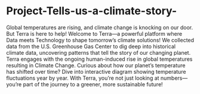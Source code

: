 # Project-Tells-us-a-climate-story-
Global temperatures are rising, and climate change is knocking on our door. But Terra is here to help!
Welcome to Terra—a powerful platform where Data meets Technology to shape tomorrow’s climate solutions! We collected data from the U.S. Greenhouse Gas Center to dig deep into historical climate data, uncovering patterns that tell the story of our changing planet. Terra engages with the ongoing human-induced rise in global temperatures resulting in Climate Change. Curious about how our planet’s temperature has shifted over time? Dive into interactive diagram showing temperature fluctuations year by year. With Terra, you’re not just looking at numbers—you’re part of the journey to a greener, more sustainable future!
